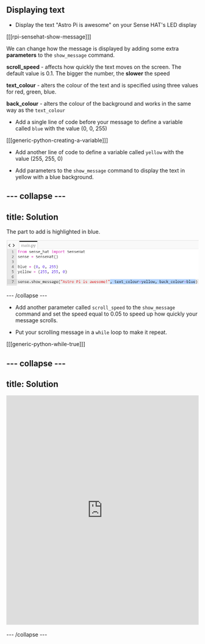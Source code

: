 ## Displaying text

+ Display the text "Astro Pi is awesome" on your Sense HAT's LED display

[[[rpi-sensehat-show-message]]]

We can change how the message is displayed by adding some extra **parameters** to the `show_message` command.

**scroll_speed** - affects how quickly the text moves on the screen. The default value is 0.1. The bigger the number, the **slower** the speed

**text_colour** - alters the colour of the text and is specified using three values for red, green, blue.

**back_colour** - alters the colour of the background and works in the same way as the `text_colour`

+ Add a single line of code before your message to define a variable called `blue` with the value (0, 0, 255)

[[[generic-python-creating-a-variable]]]

+ Add another line of code to define a variable called `yellow` with the value (255, 255, 0)

+ Add parameters to the `show_message` command to display the text in yellow with a blue background.

--- collapse ---
---
title: Solution
---
The part to add is highlighted in blue.

![Coloured text](images/coloured-text.png)

--- /collapse ---

+ Add another parameter called `scroll_speed` to the `show_message` command and set the speed equal to 0.05 to speed up how quickly your message scrolls.

+ Put your scrolling message in a `while` loop to make it repeat.

[[[generic-python-while-true]]]

--- collapse ---
---
title: Solution
---
<iframe src="https://trinket.io/embed/python/44e4fe6df5?toggleCode=true" width="100%" height="600" frameborder="0" marginwidth="0" marginheight="0" allowfullscreen></iframe>

--- /collapse ---

